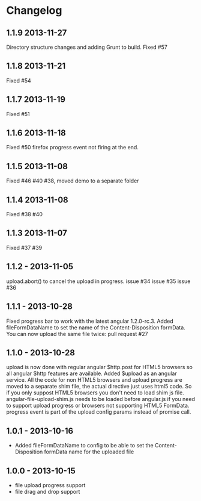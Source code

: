 # Changelog

## 1.1.9 2013-11-27
Directory structure changes and adding Grunt to build.
Fixed #57 

## 1.1.8 2013-11-21
Fixed #54

## 1.1.7 2013-11-19
Fixed #51

## 1.1.6 2013-11-18
Fixed #50 firefox progress event not firing at the end.

## 1.1.5 2013-11-08
Fixed #46 #40 #38, moved demo to a separate folder

## 1.1.4 2013-11-08
Fixed #38 #40

## 1.1.3 2013-11-07
Fixed #37 #39

## 1.1.2 - 2013-11-05
upload.abort() to cancel the upload in progress.
issue #34
issue #35
issue #36

## 1.1.1 - 2013-10-28
Fixed progress bar to work with the latest angular 1.2.0-rc.3.
Added fileFormDataName to set the name of the Content-Disposition formData.
You can now upload the same file twice: pull request #27

## 1.1.0 - 2013-10-28
upload is now done with regular angular $http.post for HTML5 browsers so all angular $http features are available.
Added $upload as an angular service.
All the code for non HTML5 browsers and upload progress are moved to a separate shim file, the actual directive just uses html5 code. So if you only suppost HTML5 browsers you don't need to load shim js file.
angular-file-upload-shim.js needs to be loaded before angular.js if you need to support upload progress or browsers not supporting HTML5 FormData.
progress event is part of the upload config params instead of promise call.

## 1.0.1 - 2013-10-16
- Added fileFormDataName to config to be able to set the Content-Disposition formData name for the uploaded file

## 1.0.0 - 2013-10-15
- file upload progress support
- file drag and drop support

